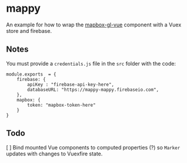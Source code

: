 mappy
===

An example for how to wrap the [mapbox-gl-vue](https://github.com/phegman/vue-mapbox-gl) component with a Vuex store and firebase.

Notes
---

You must provide a `credentials.js` file in the `src` folder with the code:

```
module.exports  = {
	firebase: {
		apiKey : "firebase-api-key-here",
		databaseURL: "https://mappy-mappy.firebaseio.com",
	},
	mapbox: {
		token: "mapbox-token-here"
	}
}
```

Todo
---

[ ] Bind mounted Vue components to computed properties (?) so `Marker` updates with changes to Vuexfire state.
